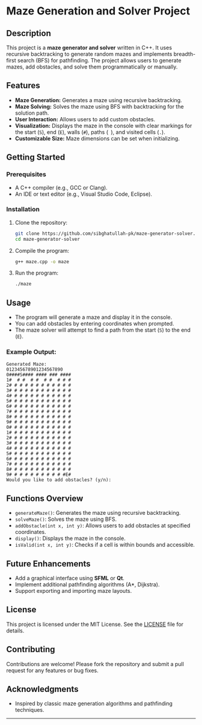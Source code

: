# Maze Generation and Solver Project

## Description

This project is a **maze generator and solver** written in C++. It uses recursive backtracking to generate random mazes and implements breadth-first search (BFS) for pathfinding. The project allows users to generate mazes, add obstacles, and solve them programmatically or manually.

## Features

- **Maze Generation:** Generates a maze using recursive backtracking.
- **Maze Solving:** Solves the maze using BFS with backtracking for the solution path.
- **User Interaction:** Allows users to add custom obstacles.
- **Visualization:** Displays the maze in the console with clear markings for the start (`S`), end (`E`), walls (`#`), paths (` `), and visited cells (`.`).
- **Customizable Size:** Maze dimensions can be set when initializing.

## Getting Started

### Prerequisites

- A C++ compiler (e.g., GCC or Clang).
- An IDE or text editor (e.g., Visual Studio Code, Eclipse).

### Installation

1. Clone the repository:
   ```bash
   git clone https://github.com/sibghatullah-pk/maze-generator-solver.git
   cd maze-generator-solver
   ```
2. Compile the program:

   ```bash
   g++ maze.cpp -o maze
   ```

3. Run the program:
   ```bash
   ./maze
   ```

## Usage

- The program will generate a maze and display it in the console.
- You can add obstacles by entering coordinates when prompted.
- The maze solver will attempt to find a path from the start (`S`) to the end (`E`).

### Example Output:

```![img not loading..](image.png)
Generated Maze:
012345678901234567890
0####S#### #### ### ####
1#  # #  # #  # #  # # #
2# # # # # # # # # # # #
3# # # # # # # # # # # #
4# # # # # # # # # # # #
5# # # # # # # # # # # #
6# # # # # # # # # # # #
7# # # # # # # # # # # #
8# # # # # # # # # # # #
9# # # # # # # # # # # #
0# # # # # # # # # # # #
1# # # # # # # # # # # #
2# # # # # # # # # # # #
3# # # # # # # # # # # #
4# # # # # # # # # # # #
5# # # # # # # # # # # #
6# # # # # # # # # # # #
7# # # # # # # # # # # #
8# # # # # # # # # # # #
9# # # # # # # # # # #E#
Would you like to add obstacles? (y/n):
```

## Functions Overview

- `generateMaze()`: Generates the maze using recursive backtracking.
- `solveMaze()`: Solves the maze using BFS.
- `addObstacle(int x, int y)`: Allows users to add obstacles at specified coordinates.
- `display()`: Displays the maze in the console.
- `isValid(int x, int y)`: Checks if a cell is within bounds and accessible.

## Future Enhancements

- Add a graphical interface using **SFML** or **Qt**.
- Implement additional pathfinding algorithms (A\*, Dijkstra).
- Support exporting and importing maze layouts.

## License

This project is licensed under the MIT License. See the [LICENSE](LICENSE) file for details.

## Contributing

Contributions are welcome! Please fork the repository and submit a pull request for any features or bug fixes.

## Acknowledgments

- Inspired by classic maze generation algorithms and pathfinding techniques.

---
